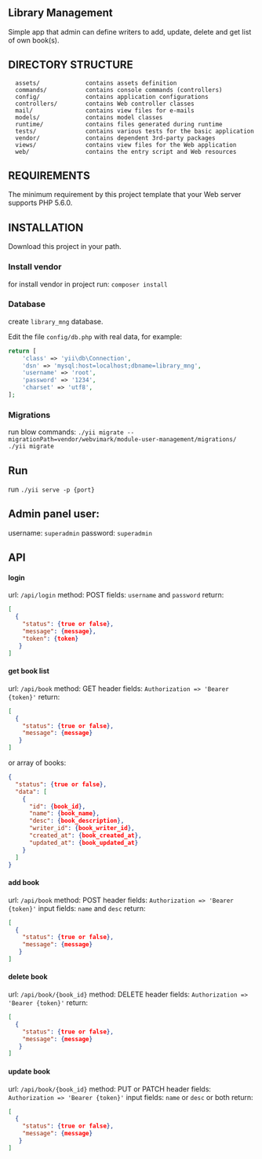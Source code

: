 

## Library Management
Simple app that admin can define writers to add, update, delete and get list of own book(s).

DIRECTORY STRUCTURE
-------------------

      assets/             contains assets definition
      commands/           contains console commands (controllers)
      config/             contains application configurations
      controllers/        contains Web controller classes
      mail/               contains view files for e-mails
      models/             contains model classes
      runtime/            contains files generated during runtime
      tests/              contains various tests for the basic application
      vendor/             contains dependent 3rd-party packages
      views/              contains view files for the Web application
      web/                contains the entry script and Web resources



REQUIREMENTS
------------

The minimum requirement by this project template that your Web server supports PHP 5.6.0.


INSTALLATION
------------
Download this project in your path.
### Install vendor
for install vendor in project run:
 `composer install`

### Database
create `library_mng`  database.

Edit the file `config/db.php` with real data, for example:

```php
return [
    'class' => 'yii\db\Connection',
    'dsn' => 'mysql:host=localhost;dbname=library_mng',
    'username' => 'root',
    'password' => '1234',
    'charset' => 'utf8',
];
```
### Migrations
run blow commands:
```./yii migrate --migrationPath=vendor/webvimark/module-user-management/migrations/```
```./yii migrate```

## Run
run `./yii serve -p {port}`

## Admin panel user:
username: `superadmin`
password: `superadmin`

## API
#### login
url: `/api/login`
method: POST
fields: `username` and `password`
return:
```json
[
  {
    "status": {true or false},
    "message": {message},
    "token": {token}
   }
]
```

#### get book list
url: `/api/book`
method: GET
header fields: `Authorization => 'Bearer {token}'`
return:
```json
[
  {
    "status": {true or false},
    "message": {message}
   }
]
```

or array of books:
```json
{
  "status": {true or false},
  "data": [
    {
      "id": {book_id},
      "name": {book_name},
      "desc": {book_description},
      "writer_id": {book_writer_id},
      "created_at": {book_created_at},
      "updated_at": {book_updated_at}
    }
  ]
}
```

#### add book
url: `/api/book`
method: POST
header fields: `Authorization => 'Bearer {token}'`
input fields: `name` and `desc`
return:
```json
[
  {
    "status": {true or false},
    "message": {message}
   }
]
```

#### delete book
url: `/api/book/{book_id}`
method: DELETE
header fields: `Authorization => 'Bearer {token}'`
return:
```json
[
  {
    "status": {true or false},
    "message": {message}
   }
]
```


#### update book
url: `/api/book/{book_id}`
method: PUT or PATCH
header fields: `Authorization => 'Bearer {token}'`
input fields: `name` or `desc` or both
return:
```json
[
  {
    "status": {true or false},
    "message": {message}
   }
]
```
